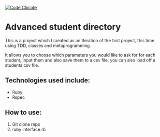 [![Code Climate](https://codeclimate.com/github/jjromeo/advanced-student-directory/badges/gpa.svg)](https://codeclimate.com/github/jjromeo/advanced-student-directory)

Advanced student directory
=======

This is a project which I created as an Iteration of the first project, this time using TDD, classes and metaprogramming.

It allows you to choose which parameters you would like to ask for for each student, input them and also save them to a csv file, you can also load off a students.csv file.

Technologies used include:
-----------------------
- Ruby
- Rspec

How to use: 
-------------
1. Git clone repo 
2. ruby interface.rb

